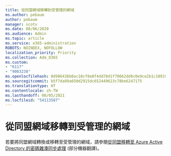 ```yaml
---
title: 從同盟網域移轉到受管理的網域
ms.author: pebaum
author: pebaum
manager: scotv
ms.date: 08/06/2020
ms.audience: Admin
ms.topic: article
ms.service: o365-administration
ROBOTS: NOINDEX, NOFOLLOW
localization_priority: Priority
ms.collection: Adm_O365
ms.custom:
- "6117"
- "9003238"
ms.openlocfilehash: 0d986436b0ac10cf8e8f4dd78d1f70662dd8c0e9ce2b1c109191851fe9dd18e9
ms.sourcegitcommit: b5f7da89a650d2915dc652449623c78be6247175
ms.translationtype: HT
ms.contentlocale: zh-TW
ms.lasthandoff: 08/05/2021
ms.locfileid: "54113587"
---
```

# <a name="migrate-from-federated-domain-to-managed-domain"></a>從同盟網域移轉到受管理的網域

若要將同盟網域轉換或移轉至受管理的網域，請參閱[從同盟移轉至 Azure Active Directory 的密碼雜湊同步處理](https://docs.microsoft.com/azure/active-directory/hybrid/plan-migrate-adfs-password-hash-sync) (部分機器翻譯)。